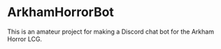 # ArkhamHorrorBot
This is an amateur project for making a Discord chat bot for the Arkham Horror LCG.
